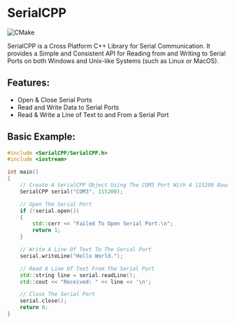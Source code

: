 # SerialCPP

![CMake](https://github.com/joeinman/SerialCPP/actions/workflows/cmake.yml/badge.svg)

SerialCPP is a Cross Platform C++ Library for Serial Communication. It provides a Simple and Consistent API for Reading from and Writing to Serial Ports on both Windows and Unix-like Systems (such as Linux or MacOS).

## Features:

- Open & Close Serial Ports
- Read and Write Data to Serial Ports
- Read & Write a Line of Text to and From a Serial Port

## Basic Example:

```cpp
#include <SerialCPP/SerialCPP.h>
#include <iostream>

int main()
{
    // Create A SerialCPP Object Using The COM3 Port With A 115200 Baudrate
    SerialCPP serial("COM3", 115200);

    // Open The Serial Port
    if (!serial.open())
    {
        std::cerr << "Failed To Open Serial Port.\n";
        return 1;
    }

    // Write A Line Of Text To The Serial Port
    serial.writeLine("Hello World.");

    // Read A Line Of Text From The Serial Port
    std::string line = serial.readLine();
    std::cout << "Received: " << line << '\n';

    // Close The Serial Port
    serial.close();
    return 0;
}
```
